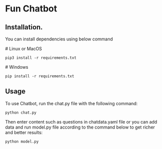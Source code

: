 <h1>Fun Chatbot</h1>
<h2>Installation.</h2>
<p>You can install dependencies using below command</p>
<p># Linux or MacOS</p>
<pre><code>pip3 install -r requirements.txt</code></pre>
<p># Windows</p>
<pre><code>pip install -r requirements.txt</code></pre>
<h2>Usage</h2>
<p>To use Chatbot, run the chat.py file with the following command:</p>
<pre><code>python chat.py</code></pre>
<p>Then enter content such as questions in chatdata.yaml file or you can add data and run model.py file according to the command below to get richer and better results:</p>
<pre><code>python model.py</code></pre>
